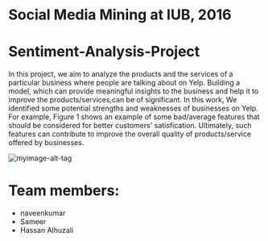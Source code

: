 # Social Media Mining at IUB, 2016
# Sentiment-Analysis-Project
In this project, we aim to analyze the products and the services
of a particular business where people are talking about on
Yelp. Building a model, which can provide meaningful insights to the business
and help it to improve the products/services,can be of significant.
In this work, We identified
some potential strengths and weaknesses of businesses on Yelp. For example, Figure 1 shows an example of some bad/average features that should be considered for better customers' satisfication. Ultimately, such features can contribute to improve the overall quality of products/service offered by businesses.

![myimage-alt-tag](https://github.com/hasanhuz/Sentiment-Analysis-Project/blob/master/fig1.PNG)


# Team members:
*  naveenkumar
* Sameer
* Hassan Alhuzali
